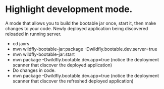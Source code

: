 # Highlight development mode. 

A mode that allows you to build the bootable jar once, start it, then make changes to your
code. Newly deployed application being discovered reloaded in running server.

* cd jaxrs
* mvn wildfly-bootable-jar:package -Dwildfly.bootable.dev.server=true
* mvn wildfly-bootable-jar:start
* mvn package -Dwildfly.bootable.dev.app=true (notice the deployment scanner that discover the deployed application)
* Do changes in code.
* mvn package -Dwildfly.bootable.dev.app=true (notice the deployment scanner that discover the refreshed deployed application)

